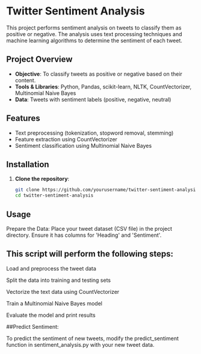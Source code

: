 # Twitter Sentiment Analysis

This project performs sentiment analysis on tweets to classify them as positive or negative. The analysis uses text processing techniques and machine learning algorithms to determine the sentiment of each tweet.

## Project Overview

- **Objective**: To classify tweets as positive or negative based on their content.
- **Tools & Libraries**: Python, Pandas, scikit-learn, NLTK, CountVectorizer, Multinomial Naive Bayes
- **Data**: Tweets with sentiment labels (positive, negative, neutral)

## Features

- Text preprocessing (tokenization, stopword removal, stemming)
- Feature extraction using CountVectorizer
- Sentiment classification using Multinomial Naive Bayes

## Installation

1. **Clone the repository**:
   ```bash
   git clone https://github.com/yourusername/twitter-sentiment-analysis.git
   cd twitter-sentiment-analysis
   
## Usage

Prepare the Data: Place your tweet dataset (CSV file) in the project directory. Ensure it has columns for 'Heading' and 'Sentiment'.


## This script will perform the following steps:

Load and preprocess the tweet data

Split the data into training and testing sets

Vectorize the text data using CountVectorizer

Train a Multinomial Naive Bayes model

Evaluate the model and print results

##Predict Sentiment:

To predict the sentiment of new tweets, modify the predict_sentiment function in sentiment_analysis.py with your new tweet data.
